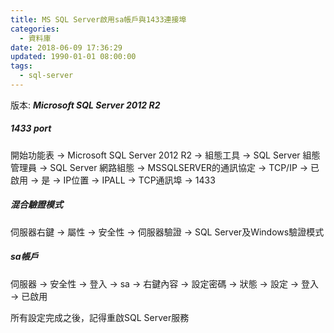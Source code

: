 ```yaml
---
title: MS SQL Server啟用sa帳戶與1433連接埠
categories:
  - 資料庫
date: 2018-06-09 17:36:29
updated: 1990-01-01 08:00:00
tags:
  - sql-server
---
```


版本: ***Microsoft SQL Server 2012 R2***

##### 1433 port
開始功能表 → Microsoft SQL Server 2012 R2 → 組態工具 → SQL Server 組態管理員 → SQL Server 網路組態 → MSSQLSERVER的通訊協定 → TCP/IP → 已啟用 → 是 → IP位置 → IPALL → TCP通訊埠 → 1433

##### 混合驗證模式
伺服器右鍵 → 屬性 → 安全性 → 伺服器驗證 → SQL Server及Windows驗證模式

##### sa帳戶
伺服器 → 安全性 → 登入 → sa → 右鍵內容 → 設定密碼 → 狀態 → 設定 → 登入 → 已啟用

所有設定完成之後，記得重啟SQL Server服務